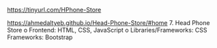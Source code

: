 https://tinyurl.com/HPhone-Store

https://ahmedaltyeb.github.io/Head-Phone-Store/#home
7.	Head Phone Store
o	Frontend: HTML, CSS, JavaScript
o	Libraries/Frameworks: CSS Frameworks: Bootstrap
